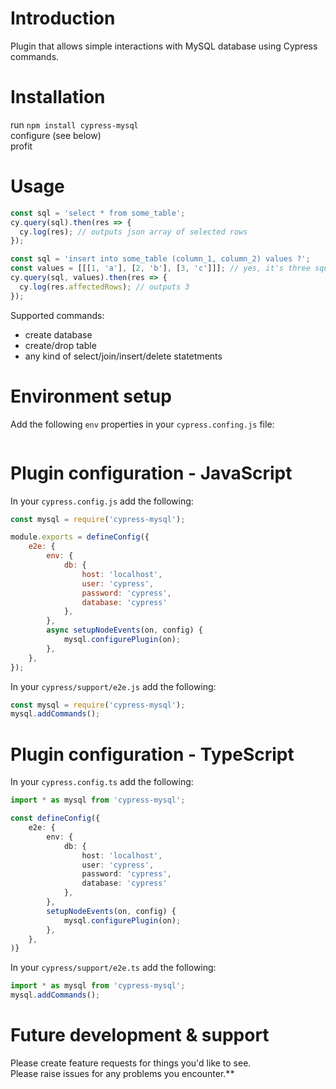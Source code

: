 # Introduction

Plugin that allows simple interactions with MySQL database using Cypress commands.

# Installation

run `npm install cypress-mysql`<br>
configure (see below)<br>
profit

# Usage

``` javascript
const sql = 'select * from some_table';
cy.query(sql).then(res => {
  cy.log(res); // outputs json array of selected rows 
});

const sql = 'insert into some_table (column_1, column_2) values ?';
const values = [[[1, 'a'], [2, 'b'], [3, 'c']]]; // yes, it's three square brackets, don't ask
cy.query(sql, values).then(res => {
  cy.log(res.affectedRows); // outputs 3
});
```

Supported commands:
 - create database
 - create/drop table
 - any kind of select/join/insert/delete statetments

# Environment setup

Add the following `env` properties in your `cypress.confing.js` file:
``` javascript
```

# Plugin configuration - JavaScript

In your `cypress.config.js` add the following:

``` javascript
const mysql = require('cypress-mysql');

module.exports = defineConfig({
    e2e: {
        env: {
            db: {
                host: 'localhost',
                user: 'cypress',
                password: 'cypress',
                database: 'cypress'
            },
        },
        async setupNodeEvents(on, config) {
            mysql.configurePlugin(on);
        },
    },
});
```

In your `cypress/support/e2e.js` add the following:

``` javascript
const mysql = require('cypress-mysql');
mysql.addCommands();
```


# Plugin configuration - TypeScript

In your `cypress.config.ts` add the following:

``` typescript
import * as mysql from 'cypress-mysql';

const defineConfig({
    e2e: {
        env: {
            db: {
                host: 'localhost',
                user: 'cypress',
                password: 'cypress',
                database: 'cypress'
            },
        },
        setupNodeEvents(on, config) {
            mysql.configurePlugin(on);
        },
    },
)}
```

In your `cypress/support/e2e.ts` add the following:

``` typescript
import * as mysql from 'cypress-mysql';
mysql.addCommands();
```

# Future development & support

Please create feature requests for things you'd like to see.<br>
Please raise issues for any problems you encounter.**